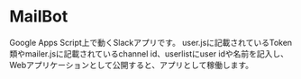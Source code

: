 # MailBot
Google Apps Script上で動くSlackアプリです。
user.jsに記載されているToken類やmailer.jsに記載されているchannel id、userlistにuser idや名前を記入し、Webアプリケーションとして公開すると、アプリとして稼働します。
